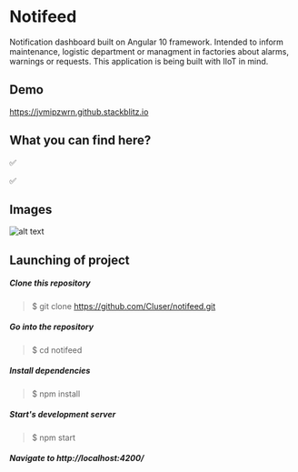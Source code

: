 
# Notifeed

Notification dashboard built on Angular 10 framework.
Intended to inform maintenance, logistic department or managment in factories about alarms, warnings or requests.
This application is being built with IIoT in mind.

## Demo
https://jvmipzwrn.github.stackblitz.io

## What you can find here?

:white_check_mark: 

:white_check_mark: 



## Images

![alt text](https://i.ibb.co/HrD8jMz/notifeed.jpg)

## Launching of project

  ##### Clone this repository
  > $ git clone https://github.com/Cluser/notifeed.git

  ##### Go into the repository
  > $ cd notifeed

  ##### Install dependencies
  > $ npm install

  ##### Start's development server
  > $ npm start

  ##### Navigate to http://localhost:4200/
